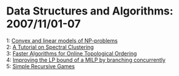 # Data Structures and Algorithms: 2007/11/01-07  
1: [Convex and linear models of NP-problems](https://doi.org/10.48550/arXiv.0711.0086)  
2: [A Tutorial on Spectral Clustering](https://doi.org/10.48550/arXiv.0711.0189)  
3: [Faster Algorithms for Online Topological Ordering](https://doi.org/10.48550/arXiv.0711.0251)  
4: [Improving the LP bound of a MILP by branching concurrently](https://doi.org/10.48550/arXiv.0711.0311)  
5: [Simple Recursive Games](https://doi.org/10.48550/arXiv.0711.1055)  